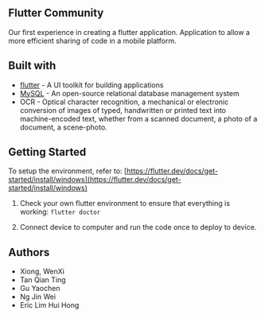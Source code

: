 ## Flutter Community
Our first experience in creating a flutter application.
Application to allow a more efficient sharing of code in a mobile platform.

## Built with
- [flutter](https://flutter.dev/) \- A UI toolkit for building applications
- [MySQL](https://www.mysql.com/) \- An open\-source relational database management system
- OCR \- Optical character recognition, a mechanical or electronic conversion of images of typed, handwritten or printed text into machine-encoded text, whether from a scanned document, a photo of a document, a scene-photo.

## Getting Started
To setup the environment, refer to: [https://flutter.dev/docs/get-started/install/windows](https://flutter.dev/docs/get-started/install/windows)

1. Check your own flutter environment to ensure that everything is working: 
`flutter doctor`

2. Connect device to computer and run the code once to deploy to device.

## Authors
- Xiong, WenXi
- Tan Qian Ting
- Gu Yaochen
- Ng Jin Wei
- Eric Lim Hui Hong
